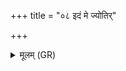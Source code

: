+++
title = "०८ इदं मे ज्योतिर्"

+++
<details><summary>मूलम् (GR)</summary>

इदं मे ज्योतिर् अमृतं हिरण्यं  
पक्वं क्षेत्रात् कामदुघा म एषा ।  
इदं धनं नि दधे ब्राह्मणेषु  
कृण्वे पन्थां पितृषु यः स्वर्गः ॥
</details>